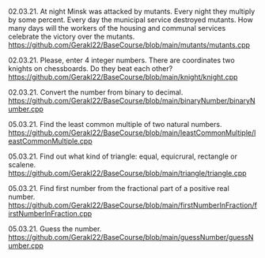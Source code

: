 02.03.21. At night Minsk was attacked by mutants. Every night they multiply by some percent. Every day the municipal service destroyed mutants. How many days will the workers of the housing and communal services celebrate the victory over the mutants.  https://github.com/Gerakl22/BaseCourse/blob/main/mutants/mutants.cpp

02.03.21. Please, enter 4 integer numbers. There are coordinates two knights on chessboards. Do they beat each other? https://github.com/Gerakl22/BaseCourse/blob/main/knight/knight.cpp

02.03.21. Convert the number from binary to decimal. https://github.com/Gerakl22/BaseCourse/blob/main/binaryNumber/binaryNumber.cpp

05.03.21. Find the least common multiple of two natural numbers. https://github.com/Gerakl22/BaseCourse/blob/main/leastCommonMultiple/leastCommonMultiple.cpp

05.03.21. Find out what kind of triangle: equal, equicrural, rectangle or scalene. https://github.com/Gerakl22/BaseCourse/blob/main/triangle/triangle.cpp

05.03.21. Find first number from the fractional part of a positive real number. https://github.com/Gerakl22/BaseCourse/blob/main/firstNumberInFraction/firstNumberInFraction.cpp

05.03.21. Guess the number. https://github.com/Gerakl22/BaseCourse/blob/main/guessNumber/guessNumber.cpp


